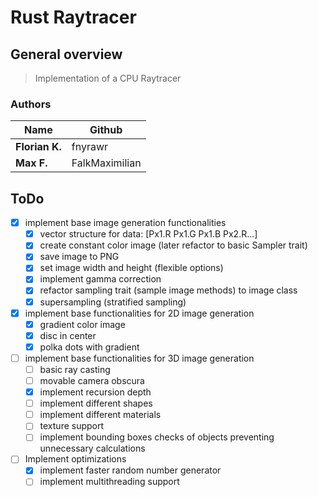 # Rust Raytracer

## General overview
> Implementation of a CPU Raytracer

### Authors
| Name           | Github  |
|----------------|---------|
| **Florian K.** | fnyrawr |
| **Max F.**     | FalkMaximilian    |

## ToDo
- [x] implement base image generation functionalities
  - [x] vector structure for data: [Px1.R Px1.G Px1.B Px2.R...]
  - [x] create constant color image (later refactor to basic Sampler trait)
  - [x] save image to PNG
  - [x] set image width and height (flexible options)
  - [x] implement gamma correction
  - [x] refactor sampling trait (sample image methods) to image class
  - [x] supersampling (stratified sampling)
- [x] implement base functionalities for 2D image generation
  - [x] gradient color image
  - [x] disc in center
  - [x] polka dots with gradient
- [ ] implement base functionalities for 3D image generation
  - [ ] basic ray casting
  - [ ] movable camera obscura
  - [x] implement recursion depth
  - [ ] implement different shapes
  - [ ] implement different materials
  - [ ] texture support
  - [ ] implement bounding boxes checks of objects preventing unnecessary calculations
- [ ] Implement optimizations
  - [x] implement faster random number generator
  - [ ] implement multithreading support
